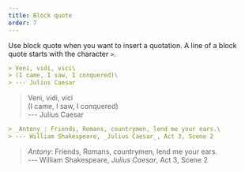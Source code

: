 ```yaml
---
title: Block quote
order: 7
---
```


Use block quote when you want to insert a quotation. A line of a block quote
starts with the character `>`.

```md
> Veni, vidi, vici\
> (I came, I saw, I conquered)\
> --- Julius Caesar
```

> Veni, vidi, vici\
> (I came, I saw, I conquered)\
> --- Julius Caesar

```md
> _Antony_: Friends, Romans, countrymen, lend me your ears.\
> --- William Shakespeare, _Julius Caesar_, Act 3, Scene 2
```

> _Antony_: Friends, Romans, countrymen, lend me your ears.\
> --- William Shakespeare, _Julius Caesar_, Act 3, Scene 2
